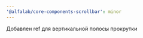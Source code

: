 ```yaml
---
'@alfalab/core-components-scrollbar': minor
---
```


Добавлен ref для вертикальной полосы прокрутки
